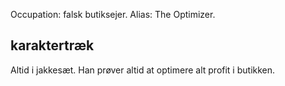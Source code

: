 Occupation: falsk butiksejer.
Alias: The Optimizer.
## karaktertræk
Altid i jakkesæt.
Han prøver altid at optimere alt profit i butikken.